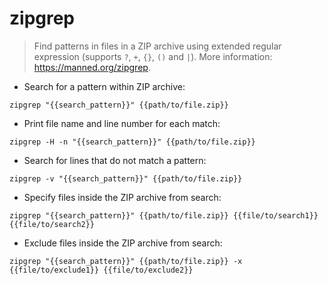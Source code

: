 # zipgrep

> Find patterns in files in a ZIP archive using extended regular expression (supports `?`, `+`, `{}`, `()` and `|`).
> More information: <https://manned.org/zipgrep>.

- Search for a pattern within ZIP archive:

`zipgrep "{{search_pattern}}" {{path/to/file.zip}}`

- Print file name and line number for each match:

`zipgrep -H -n "{{search_pattern}}" {{path/to/file.zip}}`

- Search for lines that do not match a pattern:

`zipgrep -v "{{search_pattern}}" {{path/to/file.zip}}`

- Specify files inside the ZIP archive from search:

`zipgrep "{{search_pattern}}" {{path/to/file.zip}} {{file/to/search1}} {{file/to/search2}}`

- Exclude files inside the ZIP archive from search:

`zipgrep "{{search_pattern}}" {{path/to/file.zip}} -x {{file/to/exclude1}} {{file/to/exclude2}}`
